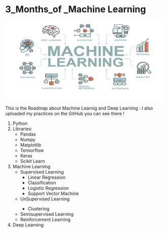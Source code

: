 <h1>3_Months_of _Machine Learning</h1>
<p align ='center'>   
  <img src="ml.jpg" alt="Machine LEarning" style=";width:500px;height:250px;">
</p>
<p>
This is the Roadmap about Machine Learnig and Deep Learning :
I also uploaded my practices on the GitHub you can see there !
</p>
<ol>
 <li>Python</li>
 <li>Libraries:
 <ul>
 <li>Pandas</li>
 <li>Numpy</li>
 <li>Matplotlib</li>
 <li>Tensorflow</li>
 <li>Keras</li>
 <li>Scikit Learn</li> 
 </ul></li>
 <li>Machine Learning 
  <ul>
  <li>Supervised Learning 
  <ul>
  <li>Linear Regression </li>
  <li> Classification </li>
  <li> Logistic Regression </li>
  <li> Support Vector Machine  </li>
  </ul>
  </li>
   
   <li>UnSupervised Learning</li> 
   <ul>
        <li> Clustering </li>
   </ul>
  
  <li>Semisupervised Learning </li>
  <li>Reinforcement Learning </li>
  </ul>
 </li>
  <li>Deep Learning </li>
</ol>